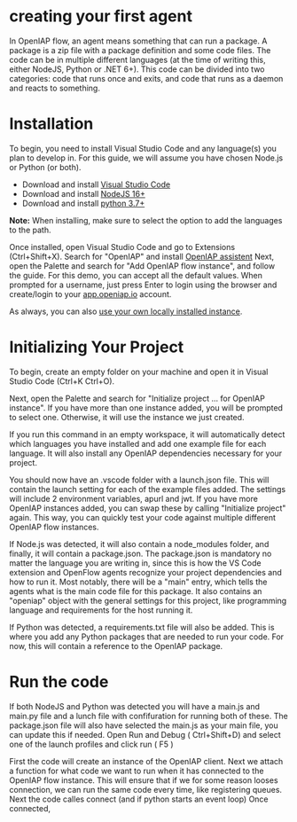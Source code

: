 # creating your first agent

In OpenIAP flow, an agent means something that can run a package. A package is a zip file with a package definition and some code files. The code can be in multiple different languages (at the time of writing this, either NodeJS, Python or .NET 6+). This code can be divided into two categories: code that runs once and exits, and code that runs as a daemon and reacts to something.

# Installation
To begin, you need to install Visual Studio Code and any language(s) you plan to develop in. For this guide, we will assume you have chosen Node.js or Python (or both).
- Download and install [Visual Studio Code](https://code.visualstudio.com/download)
- Download and install [NodeJS 16+](https://nodejs.org/en/download)
- Download and install [python 3.7+](https://www.python.org/downloads/)

**Note:** When installing, make sure to select the option to add the languages to the path.

Once installed, open Visual Studio Code and go to Extensions (Ctrl+Shift+X). Search for "OpenIAP" and install [OpenIAP assistent](https://marketplace.visualstudio.com/items?itemName=openiap.openiap-assistent)
Next, open the Palette and search for "Add OpenIAP flow instance", and follow the guide. For this demo, you can accept all the default values. When prompted for a username, just press Enter to login using the browser and create/login to your [app.openiap.io](https://app.openiap.io/#/Login) account.

As always, you can also [use your own locally installed instance](https://github.com/open-rpa/docker).

# Initializing Your Project
To begin, create an empty folder on your machine and open it in Visual Studio Code (Ctrl+K Ctrl+O).

Next, open the Palette and search for "Initialize project ... for OpenIAP instance". If you have more than one instance added, you will be prompted to select one. Otherwise, it will use the instance we just created.

If you run this command in an empty workspace, it will automatically detect which languages you have installed and add one example file for each language. It will also install any OpenIAP dependencies necessary for your project.

You should now have an .vscode folder with a launch.json file. This will contain the launch setting for each of the example files added. The settings will include 2 environment variables, apurl and jwt. If you have more OpenIAP instances added, you can swap these by calling "Initialize project" again. This way, you can quickly test your code against multiple different OpenIAP flow instances.

If Node.js was detected, it will also contain a node_modules folder, and finally, it will contain a package.json. The package.json is mandatory no matter the language you are writing in, since this is how the VS Code extension and OpenFlow agents recognize your project dependencies and how to run it. Most notably, there will be a "main" entry, which tells the agents what is the main code file for this package. It also contains an "openiap" object with the general settings for this project, like programming language and requirements for the host running it.

If Python was detected, a requirements.txt file will also be added. This is where you add any Python packages that are needed to run your code. For now, this will contain a reference to the OpenIAP package.

# Run the code
If both NodeJS and Python was detected you will have a main.js and main.py file and a lunch file with confifuration for running both of these. The package.json file will also have selected the main.js as your main file, you can update this if needed.
Open Run and Debug ( Ctrl+Shift+D) and select one of the launch profiles and click run ( F5 )

First the code will create an instance of the OpenIAP client. Next we attach a function for what code we want to run when it has connected to the OpenIAP flow instance. This will ensure that if we for some reason looses connection, we can run the same code every time, like registering queues.
Next the code calles connect (and if python starts an event loop)
Once connected, 
